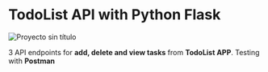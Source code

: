 # TodoList API with Python Flask

![Proyecto sin título](https://github.com/robmab/TodoList_API/assets/56076087/77b97c8e-f64a-4c21-bc4d-3a88505811ba)

3 API endpoints for **add, delete and view tasks** from **TodoList APP**. Testing with **Postman** 



